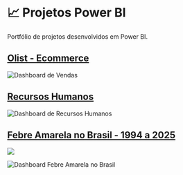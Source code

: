 # 📈 Projetos Power BI
Portfólio de projetos desenvolvidos em Power BI.

## [Olist - Ecommerce](https://github.com/Scorsato7/olist-ecommerce)
![Dashboard de Vendas](https://imgur.com/ATBelbl.png)

## [Recursos Humanos](https://github.com/Scorsato7/analise-rh)
![Dashboard de Recursos Humanos](https://imgur.com/TCAjKxL.png)

## [Febre Amarela no Brasil - 1994 a 2025](https://github.com/Scorsato7/febre-amarela-br)

<a href="https://opendatasus.saude.gov.br/dataset/febre-amarela-em-humanos-e-primatas-nao-humanos" target="_blank"><img loading="lazy" src="https://img.shields.io/badge/SUS-112e8f?style=flat" target="_blank"></a>

![Dashboard Febre Amarela no Brasil](https://imgur.com/e6uIblY.png)

